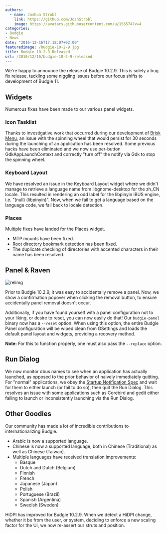 ```yaml
---
authors:
  - name: Joshua Strobl
    link: https://github.com/JoshStrobl
    image: https://avatars.githubusercontent.com/u/156574?v=4
categories:
- Budgie
- News
date: "2016-12-16T17:18:07+02:00"
featuredimage: /budgie-10-2-9.jpg
title: Budgie 10.2.9 Released
url: /2016/12/16/budgie-10-2-9-released
---
```


We're happy to announce the release of Budgie 10.2.9. This is solely a bug fix release, tackling some niggling issues before our focus shifts to development of Budgie 11.

## Widgets

Numerous fixes have been made to our various panel widgets.

### Icon Tasklist

Thanks to investigative work that occurred during our development of [Brisk Menu](https://solus-project.com/2016/12/11/this-week-in-solus-install-40/), an issue with the spinning wheel 
that would persist for 30 seconds during the launching of an application has been resolved. Some previous hacks have been eliminated and we now use per-button GdkAppLaunchContext and 
correctly "turn off" the notify via Gdk to stop the spinning wheel.

### Keyboard Layout

We have resolved an issue in the Keyboard Layout widget where we didn't manage to retrieve a language name from libgnome-desktop for the zh_CN locale. This resulted in rendering an odd label 
for the libpinyin IBUS engine, i.e. "(null) (libpinyin)". Now, when we fail to get a language based on the language code, we fall back to locale detection.

### Places

Multiple fixes have landed for the Places widget.

- MTP mounts have been fixed.
- Root directory bookmark detection has been fixed.
- The duplicate checking of directories with accented characters in their name has been resolved.

## Panel & Raven

![relimg](budgie-10-2-9-replace.jpg)

Prior to Budgie 10.2.9, it was easy to accidentally remove a panel. Now, we show a confirmation popover when clicking the removal button, to ensure accidentally panel removal doesn't occur.

Additionally, if you have found yourself with a panel configuration not to your liking, or desire to reset, you can now easily do that! Our `budgie-panel` binary now has a `--reset` option. When using 
this option, the entire Budgie Panel configuration will be wiped clean from GSettings and loads the default panel layout and widgets, providing a recovery method.

**Note:** For this to function properly, one must also pass the `--replace` option.

## Run Dialog

We now monitor dbus names to see when an application has actually launched, as opposed to the prior behavior of naively immediately quitting. For "normal" applications, we obey the 
[Startup Notification Spec](https://specifications.freedesktop.org/startup-notification-spec/startup-notification-0.1.txt) and wait for them to either launch (or fail to do so), then quit the Run Dialog. This 
resolves an issue with some applications such as Corebird and gedit either failing to launch or inconsistently launching via the Run Dialog.

## Other Goodies

Our community has made a lot of incredible contributions to internationalizing Budgie.

- Arabic is now a supported language.
- Chinese is now a supported language, both in Chinese (Traditional) as well as Chinese (Taiwan).
- Multiple languages have received translation improvements:
  - Basque
  - Dutch and Dutch (Belgium)
  - Finnish
  - French
  - Japanese (Japan)
  - Polish
  - Portuguese (Brazil)
  - Spanish (Argentina)
  - Swedish (Sweden)

 HiDPI has improved for Budgie 10.2.9. When we detect a HiDPI change, whether it be from the user, or system, deciding to enforce a new scaling factor for the UI, we now re-assert our struts and position.